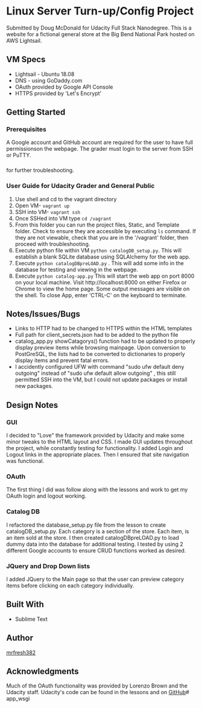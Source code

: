 # Linux Server Turn-up/Config Project
Submitted by Doug McDonald for Udacity Full Stack Nanodegree.
This is a website for a fictional general store at the Big Bend National Park hosted on AWS Lightsail. 

## VM Specs
- Lightsail - Ubuntu 18.08
- DNS - using GoDaddy.com
- OAuth provided by Google API Console
- HTTPS provided by 'Let's Encrypt'

## Getting Started
### Prerequisites 
A Google account and GitHub account are required for the user to have full permissionson the webpage. The grader must login to the server from SSH or PuTTY.

### 
 for further troubleshooting. 
 
### User Guide for Udacity Grader and General Public

1. Use shell and cd to the vagrant directory 
2. Open VM- `vagrant up`
3. SSH into VM- `vagrant ssh`
4. Once SSHed into VM type `cd /vagrant`
5. From this folder you can run the project files, Static, and Template folder. Check to ensure they are accessible by executing `ls` command. If they are not viewable, check that you are in the '/vagrant' folder, then proceed with troubleshooting. 
6. Execute python file within VM `python catalogDB_setup.py`. This will establish a blank SQLite database using SQLAlchemy for the web app. 
7. Execute `python catalogDBpreLOAD.py` . This will add some info in the database for testing and viewing in the webpage. 
8. Execute `python catalog-app.py` This will start the web app on port 8000 on your local machine. Visit http://localhost:8000 on either Firefox or Chrome to view the home page. Some output messages are visible on the shell. To close App, enter 'CTRL-C' on the keyboard to terminate.

## Notes/Issues/Bugs
- Links to HTTP had to be changed to HTTPS within the HTML templates
- Full path for client_secrets.json had to be added to the python file
- catalog_app.py showCatagorys() function had to be updated to properly display preview items while browsing mainpage. Upon conversion to PostGreSQL, the lists had to be converted to dictionaries to properly display items and prevent fatal errors. 
- I accidently configured UFW with command "sudo ufw default deny outgoing" instead of "sudo ufw default allow outgoing" , this still permitted SSH into the VM, but I could not update packages or install new packages. 

## Design Notes
### GUI
I decided to "Love" the framework provided by Udacity and make some minor tweaks to the HTML layout and CSS. I made GUI updates throughout the project, while constantly testing for functionality. I added Login and Logout links in the appropriate places. Then I ensured that site navigation was functional. 

### OAuth
The first thing I did was follow along with the lessons and work to get my OAuth login and logout working.

### Catalog DB
I refactored the database_setup.py file from the lesson to create catalogDB_setup.py. Each category is a section of the store. Each item, is an item sold at the store. I then created catalogDBpreLOAD.py to load dummy data into the database for additional testing. I tested by using 2 different Google accounts to ensure CRUD functions worked as desired. 

### JQuery and Drop Down lists
I added JQuery to the Main page so that the user can preview category items before clicking on each category individually. 

## Built With
- Sublime Text

## Author
[mrfresh382](https://github.com/mrfresh382)

## Acknowledgments
Much of the OAuth functionality was provided by Lorenzo Brown and the Udacity staff. Udacity's code can be found in the lessons and on [GitHub](https://github.com/udacity/OAuth2.0)# app_wsgi

